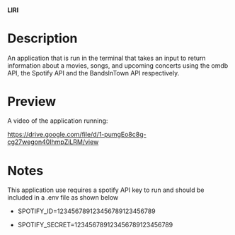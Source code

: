 #### LIRI


# Description

An application that is run in the terminal that takes an input to return information about a movies, songs, and upcoming concerts using the omdb API, the Spotify API and the BandsInTown API respectively.

# Preview

A video of the application running:

https://drive.google.com/file/d/1-pumgEo8c8g-cg27wegon40IhmpZiLRM/view

# Notes

This application use requires a spotify API key to run and should be included in a .env file as shown below

  * SPOTIFY_ID=123456789123456789123456789

  * SPOTIFY_SECRET=123456789123456789123456789



